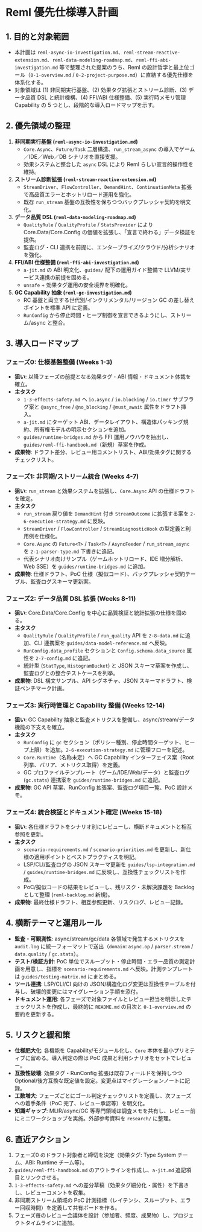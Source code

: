 # Reml 優先仕様導入計画

## 1. 目的と対象範囲
- 本計画は `reml-async-io-investigation.md`、`reml-stream-reactive-extension.md`、`reml-data-modeling-roadmap.md`、`reml-ffi-abi-investigation.md` 等で整理された提案のうち、Reml の設計哲学と最上位ゴール（`0-1-overview.md` / `0-2-project-purpose.md`）に直結する優先仕様を体系化する。
- 対象領域は (1) 非同期実行基盤、(2) 効果タグ拡張とストリーム診断、(3) データ品質 DSL と統計機構、(4) FFI/ABI 仕様整備、(5) 実行時メモリ管理 Capability の 5 つとし、段階的な導入ロードマップを示す。

## 2. 優先領域の整理
1. **非同期実行基盤 (`reml-async-io-investigation.md`)**
   - `Core.Async`、`Future/Task` 二層構造、`run_stream_async` の導入でゲーム／IDE／Web／DB シナリオを直接支援。
   - 効果システムと整合した `async` DSL により Reml らしい宣言的操作性を維持。
2. **ストリーム診断拡張 (`reml-stream-reactive-extension.md`)**
   - `StreamDriver`、`FlowController`、`DemandHint`、`ContinuationMeta` 拡張で高品質エラーとホットリロード運用を強化。
   - 既存 `run_stream` 基盤の互換性を保ちつつバックプレッシャ契約を明文化。
3. **データ品質 DSL (`reml-data-modeling-roadmap.md`)**
   - `QualityRule` / `QualityProfile` / `StatsProvider` により Core.Data/Core.Config の価値を拡張し、「宣言で終わる」データ検証を提供。
   - 監査ログ・CLI 連携を前提に、エンタープライズ/クラウド/分析シナリオを強化。
4. **FFI/ABI 仕様整備 (`reml-ffi-abi-investigation.md`)**
   - `a-jit.md` の ABI 明文化、`guides/` 配下の運用ガイド整備で LLVM/実サービス連携の前提を固める。
   - `unsafe` + 効果タグ運用の安全境界を明確化。
5. **GC Capability 抽象 (`reml-gc-investigation.md`)**
   - RC 基盤と両立する世代別/インクリメンタル/リージョン GC の差し替えポイントを標準 API に定義。
   - `RunConfig` から停止時間・ヒープ制御を宣言できるようにし、ストリーム/async と整合。

## 3. 導入ロードマップ
### フェーズ0: 仕様基盤整備 (Weeks 1-3)
- **狙い**: 以降フェーズの前提となる効果タグ・ABI 情報・ドキュメント体裁を確立。
- **主タスク**
  - `1-3-effects-safety.md` へ `io.async` / `io.blocking` / `io.timer` サブフラグ案と `@async_free` / `@no_blocking` / `@must_await` 属性をドラフト挿入。
  - `a-jit.md` にターゲット ABI、データレイアウト、構造体パッキング規約、所有権モデルの明示セクションを追加。
  - `guides/runtime-bridges.md` から FFI 運用ノウハウを抽出し、`guides/reml-ffi-handbook.md`（新規）草案を作成。
- **成果物**: ドラフト差分、レビュー用コメントリスト、ABI/効果タグに関するチェックリスト。

### フェーズ1: 非同期/ストリーム統合 (Weeks 4-7)
- **狙い**: `run_stream` と効果システムを拡張し、`Core.Async` API の仕様ドラフトを確定。
- **主タスク**
  - `run_stream` 戻り値を `DemandHint` 付き `StreamOutcome` に拡張する案を `2-6-execution-strategy.md` に反映。
  - `StreamDriver` / `FlowController` / `StreamDiagnosticHook` の型定義と利用例を仕様化。
  - `Core.Async` の `Future<T>` / `Task<T>` / `AsyncFeeder` / `run_stream_async` を `2-1-parser-type.md` 下書きに追記。
  - 代表シナリオ向けサンプル（ゲームホットリロード、IDE 増分解析、Web SSE）を `guides/runtime-bridges.md` に追加。
- **成果物**: 仕様ドラフト、PoC 仕様（擬似コード）、バックプレッシャ契約テーブル、監査ログスキーマ更新案。

### フェーズ2: データ品質 DSL 拡張 (Weeks 8-11)
- **狙い**: Core.Data/Core.Config を中心に品質検証と統計拡張の仕様を固める。
- **主タスク**
  - `QualityRule` / `QualityProfile` / `run_quality` API を `2-8-data.md` に追加、CLI 連携案を `guides/data-model-reference.md` へ反映。
  - `RunConfig.data_profile` セクションと `Config.schema.data_source` 属性を `2-7-config.md` に追記。
  - 統計型 (`StatType`, `HistogramBucket`) と JSON スキーマ草案を作成し、監査ログとの整合テストケースを列挙。
- **成果物**: DSL 構文サンプル、API シグネチャ、JSON スキーマドラフト、検証ベンチマーク計画。

### フェーズ3: 実行時管理と Capability 整備 (Weeks 12-14)
- **狙い**: GC Capability 抽象と監査メトリクスを整備し、async/stream/データ機能の下支えを確立。
- **主タスク**
  - `RunConfig` に `gc` セクション（ポリシー種別、停止時間ターゲット、ヒープ上限）を追加。`2-6-execution-strategy.md` に管理フローを記述。
  - `Core.Runtime`（名称未定）へ GC Capability インターフェイス案（Root 列挙、バリア、メトリクス取得）を定義。
  - GC プロファイルテンプレート（ゲーム/IDE/Web/データ）と監査ログ (`gc.stats`) 連携案を `guides/runtime-bridges.md` に追記。
- **成果物**: GC API 草案、RunConfig 拡張案、監査ログ項目一覧、PoC 設計メモ。

### フェーズ4: 統合検証とドキュメント確定 (Weeks 15-18)
- **狙い**: 各仕様ドラフトをシナリオ別にレビューし、横断ドキュメントと相互参照を更新。
- **主タスク**
  - `scenario-requirements.md` / `scenario-priorities.md` を更新し、新仕様の適用ポイントとベストプラクティスを明記。
  - LSP/CLI/監査ログの JSON スキーマ更新を `guides/lsp-integration.md` / `guides/runtime-bridges.md` に反映し、互換性チェックリストを作成。
  - PoC/擬似コードの結果をレビューし、残リスク・未解決課題を Backlog として整理 (`reml-backlog.md` 新規)。
- **成果物**: 最終仕様ドラフト、相互参照更新、リスクログ、レビュー記録。

## 4. 横断テーマと運用ルール
- **監査・可観測性**: async/stream/gc/data 各領域で発生するメトリクスを `audit.log` に統一フォーマットで送出（`domain`: `async.op` / `parser.stream` / `data.quality` / `gc.stats`）。
- **テスト/検証方針**: PoC 単位でスループット・停止時間・エラー品質の測定計画を用意し、指標を `scenario-requirements.md` へ反映。計測テンプレートは `guides/testing-matrix.md` にまとめる。
- **ツール連携**: LSP/CLI/CI 向けの JSON/構造化ログ変更は互換性テーブルを付与し、破壊的変更にはマイグレーション手順を添付。
- **ドキュメント運用**: 各フェーズで対象ファイルとレビュー担当を明示したチェックリストを作成し、最終的に `README.md` の目次と `0-1-overview.md` の要約を更新する。

## 5. リスクと緩和策
- **仕様肥大化**: 各機能を Capability/モジュール化し、`Core` 本体を最小プリミティブに留める。導入判定の際は PoC 成果と利用シナリオをセットでレビュー。
- **互換性破壊**: 効果タグ・RunConfig 拡張は既存フィールドを保持しつつ Optional/後方互換な既定値を設定。変更点はマイグレーションノートに記録。
- **工数増大**: フェーズごとにゴール判定チェックリストを定義し、次フェーズへの着手条件（PoC 完了、レビュー承認等）を明文化。
- **知識ギャップ**: MLIR/async/GC 等専門領域は調査メモを共有し、レビュー前にミニワークショップを実施。外部参考資料を `research/` に整理。

## 6. 直近アクション
1. フェーズ0 のドラフト対象者と締切を決定（効果タグ: Type System チーム、ABI: Runtime チーム等）。
2. `guides/reml-ffi-handbook.md` のアウトラインを作成し、`a-jit.md` 追記項目とリンクさせる。
3. `1-3-effects-safety.md` への差分草稿（効果タグ細分化・属性）を下書きし、レビューコメントを収集。
4. 非同期ストリーム領域の PoC 計測指標（レイテンシ、スループット、エラー回収時間）を定義して共有ボードを作る。
5. フェーズ毎のレビュー会議体を設計（参加者、頻度、成果物）し、プロジェクトタイムラインに追加。
